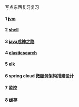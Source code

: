 写点东西复习复习
#### 1 [jvm](https://github.com/smartxing/study/blob/master/Jvm.md)
#### 2 [shell](https://github.com/smartxing/study/blob/master/shell.md)
#### 3 [java成神之路](https://github.com/smartxing/study/blob/master/javacore.md)
#### 4 [elasticsearch](https://github.com/smartxing/study/blob/master/es.md)
#### 5 elk
#### 6 spring cloud 微服务架构搭建设计
#### 7 监控
#### 8 缓存

